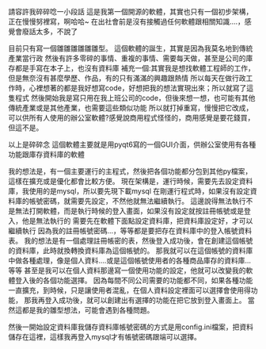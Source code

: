 請容許我碎碎唸一小段話
這是我第一個開源的軟體，其實也只有一個初步架構，正在慢慢努裡寫，啊哈哈~
在出社會前是沒有接觸過任何軟體跟相關知識....，感覺會廢話太多，不說了

目前只有寫一個雛雛雛雛雛雛型。
這個軟體的誕生，其實是因為我莫名地到傳統產業當行政
然後有許多零碎的事情、重複的事情、需要每天做，甚至是公司的庫存都是手寫在本子上，也沒有資料庫
補充一個:其實我是想找軟體工程師的工作，但是無奈沒有甚麼學歷、作品，有的只有滿滿的興趣跟熱情
所以每天在做行政工作時，心裡想著的都是我好想寫code，好想把我的想法實現出來；所以就寫了這隻程式
然後開始我是寫只用在我上班公司的code，但後來想一想，也可能有其他傳統產業或是其他產業，也需要這些類似功能
所以就打掉重寫，慢慢把它改成，可以供所有人使用的辦公室軟體?感覺說商用程式怪怪的，商用感覺是要花錢買，但這不是。

以上是碎碎念
這個軟體主要就是用pyqt6寫的一個GUI介面，供辦公室使用有各種功能跟庫存資料庫的軟體

我的想法是，有一個主要運行的主程式，然後把各個功能都分包到其他py檔案，這樣在擴充或是優化都會比較方便。
現在架構是，運行時候，需要先去設定資料庫，我使用的是mysql，所以要先現下載mysql
在剛運行程式時，如果沒有設定資料庫的帳號密碼，就需要先設定，不然他就無法繼續執行。
這邊說得無法執行不是無法打開軟體，而是執行時候的登入畫面，如果沒有設定就按註冊帳號或是登入，他是無法執行的
需要先在軟體下面點設定資料庫，把資料庫設定好，才可以繼續執行
因為我的註冊帳號密碼...，等等都是要把存在資料庫中的登入帳號資料表。
我的想法是有一個處理註冊帳密的表，然後登入成功後，會在創建這個帳號的資料庫，此時就換轉換資料庫為這個帳號的。
那我就可以在這個帳號的資料庫中做各種處理，像是個人資料....或是這個帳號使用者的各種商品庫存的資料庫...等等
甚至是我可以在個人資料那邊寫一個使用功能的設定，他就可以改變我的軟體登入後的各個功能選擇。
因為每間不同公司需要的功能都不同，如果各種功能一直擴充，到時候，只是讓使用者混亂，在個人資料設定裡面可以選擇會使用得功能，
那我再登入成功後，就可以創建出有選擇的功能在把它放到登入畫面上。
當然這都是我的雛型想法，可能會遇到各種問題。

然後一開始設定資料庫我儲存資料庫帳號密碼的方式是用config.ini檔案，把資料儲存在這裡，這樣我再登入mysql才有帳號密碼跟端可以選擇。
